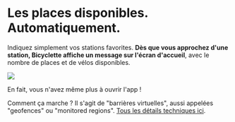 # Les places disponibles.<br>Automatiquement.

Indiquez simplement vos stations favorites. **Dès que vous approchez d'une station, Bicyclette affiche un message sur l'écran d'accueil**, avec le nombre de places et de vélos disponibles.

![](images/screenshots/Notification@2x.png)

En fait, vous n'avez même plus à ouvrir l'app !

Comment ça marche ? Il s'agit de "barrières virtuelles", aussi appelées "geofences" ou "monitored regions". [Tous les détails techniques ici](monitoredregions.html).